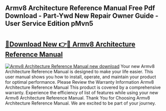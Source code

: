 ## Armv8 Architecture Reference Manual Free Pdf Download - Part-Ywd New Repair Owner Guide - User Service Edition pMvn5

# <h2><a href="http://bc98144.oget.top/?id=Armv8+Architecture+Reference+Manual">🔗Download New 👉🔴 Armv8 Architecture Reference Manual</a></h2>

[![Armv8 Architecture Reference Manual new download](https://i.imgur.com/5g1atiW.png)](http://bc98144.oget.top/?id=Armv8+Architecture+Reference+Manual)
Your new Armv8 Architecture Reference Manual is designed to make your life easier. This user manual shows you how to install, operate, and maintain your product for optimal performance. Please Review the Warranty Information Armv8 Architecture Reference Manual This product is covered by a comprehensive warranty. Experience the efficiency of list of features while using your new Armv8 Architecture Reference Manual. Thank You for Choosing Armv8 Architecture Reference Manual. We are excited to be part of your journey.
